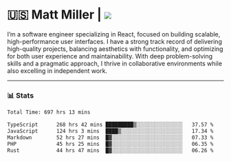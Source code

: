# 🇺🇸 Matt Miller | ![](https://komarev.com/ghpvc/?username=thesandybridge&color=blue&)

I’m a software engineer specializing in React, focused on building scalable, high-performance user interfaces. I have a strong track record of delivering high-quality projects, balancing aesthetics with functionality, and optimizing for both user experience and maintainability. With deep problem-solving skills and a pragmatic approach, I thrive in collaborative environments while also excelling in independent work.

---
### 📊 Stats
<!--START_SECTION:waka-->

```txt
Total Time: 697 hrs 13 mins

TypeScript      268 hrs 42 mins █████████▒░░░░░░░░░░░░░░░   37.57 %
JavaScript      124 hrs 3 mins  ████▒░░░░░░░░░░░░░░░░░░░░   17.34 %
Markdown        52 hrs 27 mins  █▓░░░░░░░░░░░░░░░░░░░░░░░   07.33 %
PHP             45 hrs 25 mins  █▓░░░░░░░░░░░░░░░░░░░░░░░   06.35 %
Rust            44 hrs 47 mins  █▓░░░░░░░░░░░░░░░░░░░░░░░   06.26 %
```

<!--END_SECTION:waka-->
<!--![thesandybridge stats-overview](https://raw.githubusercontent.com/thesandybridge/github-stats/master/generated/languages.svg#gh-dark-mode-only)-->
<!--![thesandybridge github-trophies](https://github-profile-trophy.vercel.app/?username=thesandybridge&theme=tokyonight&no-bg=true&no-frame=true)-->
